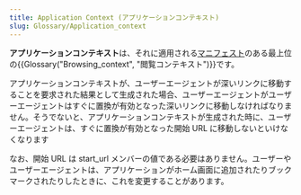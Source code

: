 ```yaml
---
title: Application Context (アプリケーションコンテキスト)
slug: Glossary/Application_context
---
```


**アプリケーションコンテキスト**は、それに適用される[マニフェスト](/ja/docs/Web/Manifest)のある最上位の{{Glossary("Browsing_context", "閲覧コンテキスト")}}です。

アプリケーションコンテキストが、ユーザーエージェントが深いリンクに移動することを要求された結果として生成された場合、ユーザーエージェントがユーザーエージェントはすぐに置換が有効となった深いリンクに移動しなければなりません。そうでないと、アプリケーションコンテキストが生成された時に、ユーザーエージェントは、すぐに置換が有効となった開始 URL に移動しないといけなくなります

なお、開始 URL は start_url メンバーの値である必要はありません。ユーザーやユーザーエージェントは、アプリケーションがホーム画面に追加されたりブックマークされたりしたときに、これを変更することがあります。
